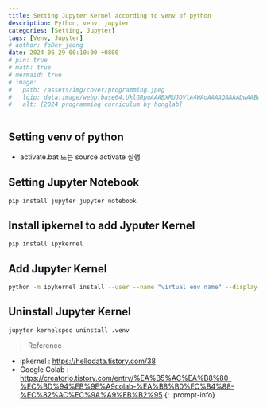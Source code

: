 ```yaml
---
title: Setting Jupyter Kernel according to venv of python
description: Python, venv, jupyter
categories: [Setting, Jupyter]
tags: [Venv, Jupyter]
# author: foDev_jeong
date: 2024-06-29 00:10:00 +0800
# pin: true
# math: true
# mermaid: true
# image:
#   path: /assets/img/cover/programming.jpeg
#   lqip: data:image/webp;base64,UklGRpoAAABXRUJQVlA4WAoAAAAQAAAADwAABwAAQUxQSDIAAAARL0AmbZurmr57yyIiqE8oiG0bejIYEQTgqiDA9vqnsUSI6H+oAERp2HZ65qP/VIAWAFZQOCBCAAAA8AEAnQEqEAAIAAVAfCWkAALp8sF8rgRgAP7o9FDvMCkMde9PK7euH5M1m6VWoDXf2FkP3BqV0ZYbO6NA/VFIAAAA
#   alt: [2024 programming curriculum by honglab]
---
```




## Setting venv of python 

- activate.bat 또는 source activate 실행

## Setting Jupyter Notebook

~~~sh
pip install jupyter jupyter notebook
~~~

## Install ipkernel to add Jyputer Kernel 

~~~sh
pip install ipykernel
~~~

## Add Jupyter Kernel

~~~sh
python -m ipykernel install --user --name "virtual env name" --display-name "shown name of diplay"
~~~

## Uninstall Jupyter Kernel

~~~sh
jupyter kernelspec uninstall .venv
~~~
<!-- 
![ Tools for building LLM Application ](/assets/img/llm/LLM_tools_for_building.jpeg){: .light .shadow .rounded-10 w='1212' h='668' } -->


> Reference
- ipkernel : <https://hellodata.tistory.com/38>
- Google Colab : <https://creatorjo.tistory.com/entry/%EA%B5%AC%EA%B8%80-%EC%BD%94%EB%9E%A9colab-%EA%B8%B0%EC%B4%88-%EC%82%AC%EC%9A%A9%EB%B2%95>
{: .prompt-info}


